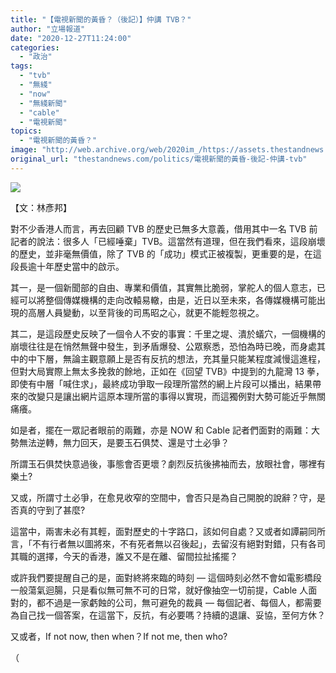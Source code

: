```yaml
---
title: "【電視新聞的黃昏？（後記）】仲講 TVB？"
author: "立場報道"
date: "2020-12-27T11:24:00"
categories:
  - "政治"
tags:
  - "tvb"
  - "無綫"
  - "now"
  - "無綫新聞"
  - "cable"
  - "電視新聞"
topics:
  - "電視新聞的黃昏？"
image: "http://web.archive.org/web/2020im_/https://assets.thestandnews.com/media/photos/Layer200_FGxxk_RQuC5Ff.png"
original_url: "thestandnews.com/politics/電視新聞的黃昏-後記-仲講-tvb"
---
```

![](http://web.archive.org/web/2020im_/https://assets.thestandnews.com/media/photos/Layer200_FGxxk_RQuC5Ff.png)

【文：林彥邦】

對不少香港人而言，再去回顧 TVB 的歷史已無多大意義，借用其中一名 TVB 前記者的說法：很多人「已經唾棄」TVB。這當然有道理，但在我們看來，這段崩壞的歷史，並非毫無價值，除了 TVB 的「成功」模式正被複製，更重要的是，在這段長逾十年歷史當中的啟示。

其一，是一個新聞部的自由、專業和價值，其實無比脆弱，掌舵人的個人意志，已經可以將整個傳媒機構的走向改轅易轍，由是，近日以至未來，各傳媒機構可能出現的高層人員變動，以至背後的司馬昭之心，就更不能輕忽視之。

其二，是這段歷史反映了一個令人不安的事實：千里之堤、潰於蟻穴，一個機構的崩壞往往是在悄然無聲中發生，到矛盾爆發、公眾察悉，恐怕為時已晚，而身處其中的中下層，無論主觀意願上是否有反抗的想法，充其量只能某程度減慢這進程，但對大局實際上無太多挽救的餘地，正如在《回望 TVB》中提到的九龍灣 13 拳，即使有中層「喊住求」，最終成功爭取一段理所當然的網上片段可以播出，結果帶來的改變只是讓出網片這原本理所當的事得以實現，而這獨例對大勢可能近乎無關痛癢。

如是者，擺在一眾記者眼前的兩難，亦是 NOW 和 Cable 記者們面對的兩難：大勢無法逆轉，無力回天，是要玉石俱焚、還是寸土必爭？

所謂玉石俱焚快意過後，事態會否更壞？劇烈反抗後拂袖而去，放眼社會，哪裡有樂土?

又或，所謂寸土必爭，在愈見收窄的空間中，會否只是為自己開脫的說辭？守，是否真的守到了甚麼?

這當中，兩害未必有其輕，面對歷史的十字路口，該如何自處？又或者如譚嗣同所言，「不有行者無以圖將來，不有死者無以召後起」，去留沒有絕對對錯，只有各司其職的選擇，今天的香港，誰又不是在離、留間拉扯搖擺？

或許我們要提醒自己的是，面對終將來臨的時刻 — 這個時刻必然不會如電影橋段一般蕩氣迴腸，只是看似無可無不可的日常，就好像抽空一切前提，Cable 人面對的，都不過是一家虧蝕的公司，無可避免的裁員 — 每個記者、每個人，都需要為自己找一個答案，在這當下，反抗，有必要嗎？持續的退讓、妥協，至何方休？

又或者，If not now, then when？If not me, then who?

（ [](../../%E9%9B%BB%E8%A6%96%E6%96%B0%E8%81%9E%E7%9A%84%E9%BB%83%E6%98%8F/")

[](../../%E9%9B%BB%E8%A6%96%E6%96%B0%E8%81%9E%E7%9A%84%E9%BB%83%E6%98%8F/")